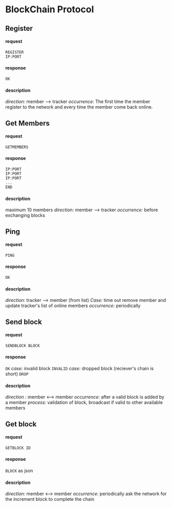 # BlockChain Protocol

## Register
#### request
```
REGISTER
IP:PORT
```
#### response
`OK`
#### description
*direction:* member --> tracker
*occurrence:* The first time the member register to the network and every time the member come back online.


## Get Members
#### request
`GETMEMBERS`
#### response
```
IP:PORT
IP:PORT
IP:PORT
...
END
```
#### description
maximum 10 members
*direction:* member --> tracker
*occurrence:* before exchanging blocks


## Ping
#### request
`PING`
#### response
`OK`
#### description
*direction:* tracker --> member (from list)
*Case:* time out remove member and update tracker's list of online members
*occurrence:* periodically


## Send block 
#### request 
`SENDBLOCK BLOCK` 
#### response
`OK`
*case:* invalid block
`INVALID`
*case:* dropped block (reciever's chain is short)
`DROP`
#### description 
*direction :* member <--> member
*occurrence:* after a valid block is added by a member
*process:* validation of block, broadcast if valid to other available members 


## Get block
#### request
`GETBLOCK ID`
#### response
`BLOCK` as json
#### description
*direction:* member <--> member
*occurrence:* periodically ask the network for the increment block to complete the chain
